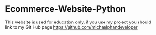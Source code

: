 # Ecommerce-Website-Python

This website is used for education only, if you use my project you should link to my Git Hub page https://github.com/michaelphandeveloper
